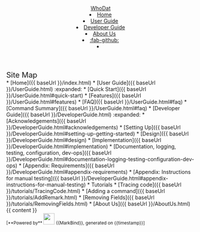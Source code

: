 <head-bottom>
  <link rel="stylesheet" href="{{baseUrl}}/stylesheets/main.css">
</head-bottom>

<header sticky>
  <navbar type="dark">
    <a slot="brand" href="{{baseUrl}}/index.html" title="Home" class="navbar-brand">WhoDat</a>
    <li><a href="{{baseUrl}}/index.html" class="nav-link">Home</a></li>
    <li><a href="{{baseUrl}}/UserGuide.html" class="nav-link">User Guide</a></li>
    <li><a href="{{baseUrl}}/DeveloperGuide.html" class="nav-link">Developer Guide</a></li>
    <li><a href="{{baseUrl}}/AboutUs.html" class="nav-link">About Us</a></li>
    <li><a href="https://github.com/se-edu/addressbook-level3" target="_blank" class="nav-link"><md>:fab-github:</md></a>
    </li>
    <li slot="right">
      <form class="navbar-form">
        <searchbar :data="searchData" placeholder="Search" :on-hit="searchCallback" menu-align-right></searchbar>
      </form>
    </li>
  </navbar>
</header>

<div id="flex-body">
  <nav id="site-nav">
    <div class="site-nav-top">
      <div class="fw-bold mb-2" style="font-size: 1.25rem;">Site Map</div>
    </div>
    <div class="nav-component slim-scroll">
      <site-nav>
* [Home]({{ baseUrl }}/index.html)
* [User Guide]({{ baseUrl }}/UserGuide.html) :expanded:
  * [Quick Start]({{ baseUrl }}/UserGuide.html#quick-start)
  * [Features]({{ baseUrl }}/UserGuide.html#features)
  * [FAQ]({{ baseUrl }}/UserGuide.html#faq)
  * [Command Summary]({{ baseUrl }}/UserGuide.html#faq)
* [Developer Guide]({{ baseUrl }}/DeveloperGuide.html) :expanded:
  * [Acknowledgements]({{ baseUrl }}/DeveloperGuide.html#acknowledgements)
  * [Setting Up]({{ baseUrl }}/DeveloperGuide.html#setting-up-getting-started)
  * [Design]({{ baseUrl }}/DeveloperGuide.html#design)
  * [Implementation]({{ baseUrl }}/DeveloperGuide.html#implementation)
  * [Documentation, logging, testing, configuration, dev-ops]({{ baseUrl }}/DeveloperGuide.html#documentation-logging-testing-configuration-dev-ops)
  * [Appendix: Requirements]({{ baseUrl }}/DeveloperGuide.html#appendix-requirements)
  * [Appendix: Instructions for manual testing]({{ baseUrl }}/DeveloperGuide.html#appendix-instructions-for-manual-testing)
* Tutorials
  * [Tracing code]({{ baseUrl }}/tutorials/TracingCode.html)
  * [Adding a command]({{ baseUrl }}/tutorials/AddRemark.html)
  * [Removing Fields]({{ baseUrl }}/tutorials/RemovingFields.html)
* [About Us]({{ baseUrl }}/AboutUs.html)
      </site-nav>
    </div>
  </nav>
  <div id="content-wrapper">
    {{ content }}
  </div>
  <nav id="page-nav">
    <div class="nav-component slim-scroll">
      <page-nav />
    </div>
  </nav>
  <scroll-top-button></scroll-top-button>
</div>

<footer>
  <!-- Support MarkBind by including a link to us on your landing page! -->
  <div class="text-center">
    <small>[<md>**Powered by**</md> <img src="https://markbind.org/favicon.ico" width="30"> {{MarkBind}}, generated on {{timestamp}}]</small>
  </div>
</footer>

